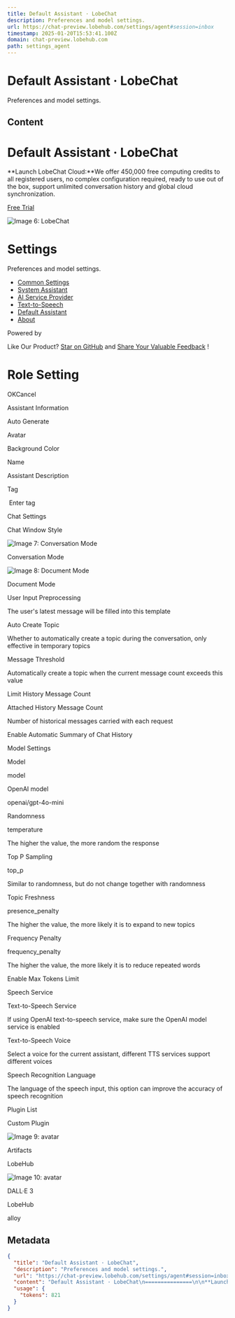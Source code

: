 ```yaml
---
title: Default Assistant · LobeChat
description: Preferences and model settings.
url: https://chat-preview.lobehub.com/settings/agent#session=inbox
timestamp: 2025-01-20T15:53:41.100Z
domain: chat-preview.lobehub.com
path: settings_agent
---
```


# Default Assistant · LobeChat


Preferences and model settings.


## Content

Default Assistant · LobeChat
===============

**Launch LobeChat Cloud:**We offer 450,000 free computing credits to all registered users, no complex configuration required, ready to use out of the box, support unlimited conversation history and global cloud synchronization.

[Free Trial](https://lobechat.com/?utm_source=chat_preview&utm_medium=banner)

![Image 6: LobeChat](https://chat-preview.lobehub.com/icons/icon-192x192.png)

[](https://chat-preview.lobehub.com/chat)[](https://chat-preview.lobehub.com/files)[](https://chat-preview.lobehub.com/discover)

[](https://github.com/lobehub/lobe-chat)[](https://lobehub.com/docs?utm_source=chat_preview)

Settings
========

Preferences and model settings.

*   [Common Settings](https://chat-preview.lobehub.com/settings/common)
*   [System Assistant](https://chat-preview.lobehub.com/settings/system-agent)
*   [AI Service Provider](https://chat-preview.lobehub.com/settings/provider)
*   [Text-to-Speech](https://chat-preview.lobehub.com/settings/tts)
*   [Default Assistant](https://chat-preview.lobehub.com/settings/agent)
*   [About](https://chat-preview.lobehub.com/settings/about)

Powered by[](https://lobehub.com/?utm_source=chat_preview&utm_content=brand_watermark)

Like Our Product? [Star on GitHub](https://github.com/lobehub/lobe-chat) and [Share Your Valuable Feedback](https://github.com/lobehub/lobe-chat/issues/new/choose) !

Role Setting
============

OKCancel

Assistant Information

Auto Generate

Avatar

Background Color

Name

Assistant Description

Tag

 Enter tag

Chat Settings

Chat Window Style

![Image 7: Conversation Mode](https://chat-preview.lobehub.com/_next/image?url=%2Fimages%2Fchatmode_chat_light.webp&w=384&q=75)

Conversation Mode

![Image 8: Document Mode](https://chat-preview.lobehub.com/_next/image?url=%2Fimages%2Fchatmode_docs_light.webp&w=384&q=75)

Document Mode

User Input Preprocessing

The user's latest message will be filled into this template

Auto Create Topic

Whether to automatically create a topic during the conversation, only effective in temporary topics

Message Threshold

Automatically create a topic when the current message count exceeds this value

Limit History Message Count

Attached History Message Count

Number of historical messages carried with each request

Enable Automatic Summary of Chat History

Model Settings

Model

model

OpenAI model

openai/gpt-4o-mini

Randomness

temperature

The higher the value, the more random the response

Top P Sampling

top\_p

Similar to randomness, but do not change together with randomness

Topic Freshness

presence\_penalty

The higher the value, the more likely it is to expand to new topics

Frequency Penalty

frequency\_penalty

The higher the value, the more likely it is to reduce repeated words

Enable Max Tokens Limit

Speech Service

Text-to-Speech Service

If using OpenAI text-to-speech service, make sure the OpenAI model service is enabled

Text-to-Speech Voice

Select a voice for the current assistant, different TTS services support different voices

Speech Recognition Language

The language of the speech input, this option can improve the accuracy of speech recognition

Plugin List

Custom Plugin

![Image 9: avatar](blob:https://chat-preview.lobehub.com/ce50092e00ace3dffcf49f459900f38b)

Artifacts

LobeHub

![Image 10: avatar](blob:https://chat-preview.lobehub.com/c934ea84fdc69e7e03194fb7e81d3e1e)

DALL·E 3

LobeHub

alloy

## Metadata

```json
{
  "title": "Default Assistant · LobeChat",
  "description": "Preferences and model settings.",
  "url": "https://chat-preview.lobehub.com/settings/agent#session=inbox",
  "content": "Default Assistant · LobeChat\n===============\n\n**Launch LobeChat Cloud:**We offer 450,000 free computing credits to all registered users, no complex configuration required, ready to use out of the box, support unlimited conversation history and global cloud synchronization.\n\n[Free Trial](https://lobechat.com/?utm_source=chat_preview&utm_medium=banner)\n\n![Image 6: LobeChat](https://chat-preview.lobehub.com/icons/icon-192x192.png)\n\n[](https://chat-preview.lobehub.com/chat)[](https://chat-preview.lobehub.com/files)[](https://chat-preview.lobehub.com/discover)\n\n[](https://github.com/lobehub/lobe-chat)[](https://lobehub.com/docs?utm_source=chat_preview)\n\nSettings\n========\n\nPreferences and model settings.\n\n*   [Common Settings](https://chat-preview.lobehub.com/settings/common)\n*   [System Assistant](https://chat-preview.lobehub.com/settings/system-agent)\n*   [AI Service Provider](https://chat-preview.lobehub.com/settings/provider)\n*   [Text-to-Speech](https://chat-preview.lobehub.com/settings/tts)\n*   [Default Assistant](https://chat-preview.lobehub.com/settings/agent)\n*   [About](https://chat-preview.lobehub.com/settings/about)\n\nPowered by[](https://lobehub.com/?utm_source=chat_preview&utm_content=brand_watermark)\n\nLike Our Product? [Star on GitHub](https://github.com/lobehub/lobe-chat) and [Share Your Valuable Feedback](https://github.com/lobehub/lobe-chat/issues/new/choose) !\n\nRole Setting\n============\n\nOKCancel\n\nAssistant Information\n\nAuto Generate\n\nAvatar\n\nBackground Color\n\nName\n\nAssistant Description\n\nTag\n\n Enter tag\n\nChat Settings\n\nChat Window Style\n\n![Image 7: Conversation Mode](https://chat-preview.lobehub.com/_next/image?url=%2Fimages%2Fchatmode_chat_light.webp&w=384&q=75)\n\nConversation Mode\n\n![Image 8: Document Mode](https://chat-preview.lobehub.com/_next/image?url=%2Fimages%2Fchatmode_docs_light.webp&w=384&q=75)\n\nDocument Mode\n\nUser Input Preprocessing\n\nThe user's latest message will be filled into this template\n\nAuto Create Topic\n\nWhether to automatically create a topic during the conversation, only effective in temporary topics\n\nMessage Threshold\n\nAutomatically create a topic when the current message count exceeds this value\n\nLimit History Message Count\n\nAttached History Message Count\n\nNumber of historical messages carried with each request\n\nEnable Automatic Summary of Chat History\n\nModel Settings\n\nModel\n\nmodel\n\nOpenAI model\n\nopenai/gpt-4o-mini\n\nRandomness\n\ntemperature\n\nThe higher the value, the more random the response\n\nTop P Sampling\n\ntop\\_p\n\nSimilar to randomness, but do not change together with randomness\n\nTopic Freshness\n\npresence\\_penalty\n\nThe higher the value, the more likely it is to expand to new topics\n\nFrequency Penalty\n\nfrequency\\_penalty\n\nThe higher the value, the more likely it is to reduce repeated words\n\nEnable Max Tokens Limit\n\nSpeech Service\n\nText-to-Speech Service\n\nIf using OpenAI text-to-speech service, make sure the OpenAI model service is enabled\n\nText-to-Speech Voice\n\nSelect a voice for the current assistant, different TTS services support different voices\n\nSpeech Recognition Language\n\nThe language of the speech input, this option can improve the accuracy of speech recognition\n\nPlugin List\n\nCustom Plugin\n\n![Image 9: avatar](blob:https://chat-preview.lobehub.com/ce50092e00ace3dffcf49f459900f38b)\n\nArtifacts\n\nLobeHub\n\n![Image 10: avatar](blob:https://chat-preview.lobehub.com/c934ea84fdc69e7e03194fb7e81d3e1e)\n\nDALL·E 3\n\nLobeHub\n\nalloy",
  "usage": {
    "tokens": 821
  }
}
```
